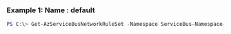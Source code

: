 ### Example 1: Name                : default
```powershell
PS C:\> Get-AzServiceBusNetworkRuleSet -Namespace ServiceBus-Namespace-1122 -ResourceGroupName v-ajnavtest
```

